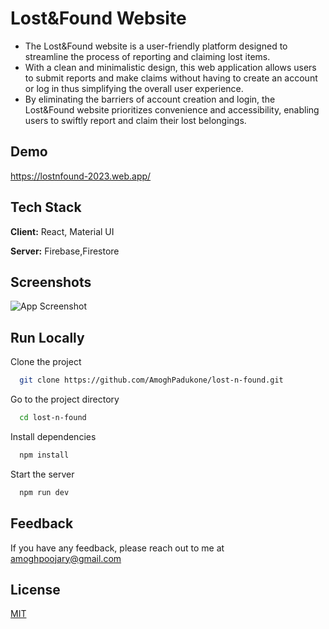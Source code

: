 
# Lost&Found Website
- The Lost&Found website is a user-friendly platform designed to streamline the process of reporting and claiming lost items. 
- With a clean and minimalistic design, this web application allows users to submit reports and make claims without having to create an account or log in thus simplifying the overall user experience. 
- By eliminating the barriers of account creation and login, the Lost&Found website prioritizes convenience and accessibility, enabling users to swiftly report and claim their lost belongings. 


## Demo

https://lostnfound-2023.web.app/

## Tech Stack

**Client:** React, Material UI

**Server:** Firebase,Firestore


## Screenshots

![App Screenshot](https://via.placeholder.com/468x300?text=App+Screenshot+Here)


## Run Locally

Clone the project

```bash
  git clone https://github.com/AmoghPadukone/lost-n-found.git
```

Go to the project directory

```bash
  cd lost-n-found
```

Install dependencies

```bash
  npm install
```

Start the server

```bash
  npm run dev
```


## Feedback

If you have any feedback, please reach out to me at amoghpoojary@gmail.com


## License

[MIT](https://choosealicense.com/licenses/mit/)

